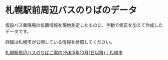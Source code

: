 # 札幌駅前周辺バスのりばのデータ

仮設バス乗降場の位置情報を現地測定したものに、手動で修正を加えて作成したデータです。

詳細は札幌市が公開している情報を参照してください。

[札幌駅周辺バスのりばご案内(令和5年10月1日以降)｜札幌市](https://www.city.sapporo.jp/sogokotsu/kasetsubus.html)
